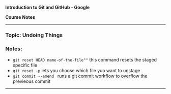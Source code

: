 **Introduction to Git and GitHub - Google**

**Course Notes**

---

### Topic: Undoing Things

### Notes:
- `git reset HEAD name-of-the-file""` this command resets the staged specific file 
- `git reset -p` lets you choose which file yuo want to unstage
- `git commit --amend ` runs a git commit workflow to overflow the previeous commit

---
